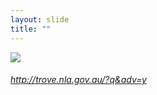 ```yaml
---
layout: slide
title: ""
---
```



<section>
<a class="stretch" href="http://trove.nla.gov.au/?q&adv=y"><img class="rotate-left" src="{{ site.baseurl }}/assets/images/advanced-search.png"></a>
<h6 class="rotate-left"><a class="external" href="http://trove.nla.gov.au/?q&adv=y">http://trove.nla.gov.au/?q&adv=y</a></h6>
</section>